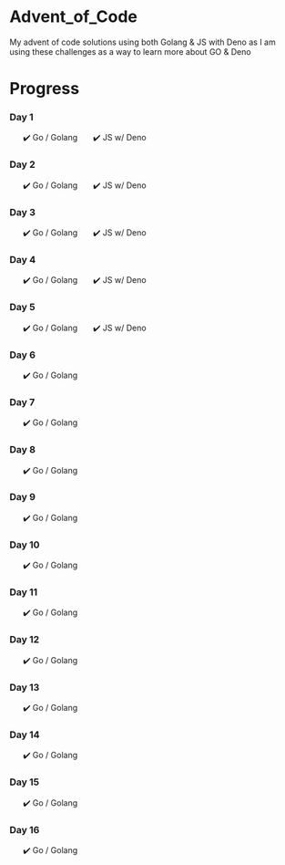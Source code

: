 # Advent_of_Code

My advent of code solutions using both Golang & JS with Deno as I am using these challenges as a way to learn more about GO & Deno

# **Progress**

### Day 1

&nbsp;&nbsp;&nbsp;&nbsp;&nbsp;&nbsp;✔️ Go / Golang
&nbsp;&nbsp;&nbsp;&nbsp;&nbsp;&nbsp;✔️ JS w/ Deno

### Day 2

&nbsp;&nbsp;&nbsp;&nbsp;&nbsp;&nbsp;✔️ Go / Golang
&nbsp;&nbsp;&nbsp;&nbsp;&nbsp;&nbsp;✔️ JS w/ Deno

### Day 3

&nbsp;&nbsp;&nbsp;&nbsp;&nbsp;&nbsp;✔️ Go / Golang
&nbsp;&nbsp;&nbsp;&nbsp;&nbsp;&nbsp;✔️ JS w/ Deno

### Day 4

&nbsp;&nbsp;&nbsp;&nbsp;&nbsp;&nbsp;✔️ Go / Golang
&nbsp;&nbsp;&nbsp;&nbsp;&nbsp;&nbsp;✔️ JS w/ Deno

### Day 5

&nbsp;&nbsp;&nbsp;&nbsp;&nbsp;&nbsp;✔️ Go / Golang
&nbsp;&nbsp;&nbsp;&nbsp;&nbsp;&nbsp;✔️ JS w/ Deno

### Day 6

&nbsp;&nbsp;&nbsp;&nbsp;&nbsp;&nbsp;✔️ Go / Golang

### Day 7

&nbsp;&nbsp;&nbsp;&nbsp;&nbsp;&nbsp;✔️ Go / Golang

### Day 8

&nbsp;&nbsp;&nbsp;&nbsp;&nbsp;&nbsp;✔️ Go / Golang

### Day 9

&nbsp;&nbsp;&nbsp;&nbsp;&nbsp;&nbsp;✔️ Go / Golang

### Day 10

&nbsp;&nbsp;&nbsp;&nbsp;&nbsp;&nbsp;✔️ Go / Golang

### Day 11

&nbsp;&nbsp;&nbsp;&nbsp;&nbsp;&nbsp;✔️ Go / Golang

### Day 12

&nbsp;&nbsp;&nbsp;&nbsp;&nbsp;&nbsp;✔️ Go / Golang

### Day 13

&nbsp;&nbsp;&nbsp;&nbsp;&nbsp;&nbsp;✔️ Go / Golang

### Day 14

&nbsp;&nbsp;&nbsp;&nbsp;&nbsp;&nbsp;✔️ Go / Golang

### Day 15

&nbsp;&nbsp;&nbsp;&nbsp;&nbsp;&nbsp;✔️ Go / Golang

### Day 16

&nbsp;&nbsp;&nbsp;&nbsp;&nbsp;&nbsp;✔️ Go / Golang
